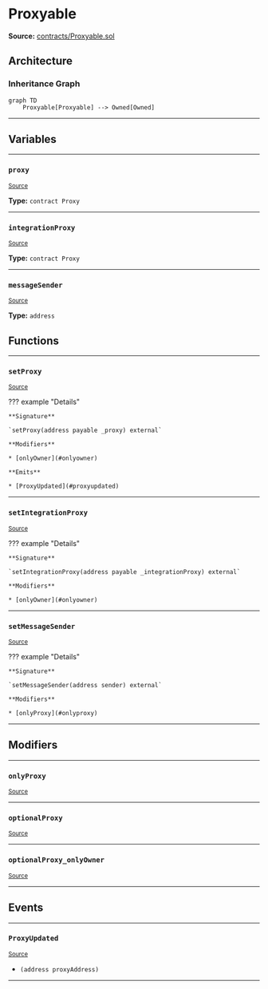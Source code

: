 # Proxyable

**Source:** [contracts/Proxyable.sol](https://github.com/Synthetixio/synthetix/tree/develop/contracts/Proxyable.sol)

## Architecture

### Inheritance Graph

```mermaid
graph TD
    Proxyable[Proxyable] --> Owned[Owned]
```

---

## Variables

---

### `proxy`
<sub>[Source](https://github.com/Synthetixio/synthetix/tree/develop/contracts/Proxyable.sol#L15)</sub>

**Type:** `contract Proxy`

---

### `integrationProxy`
<sub>[Source](https://github.com/Synthetixio/synthetix/tree/develop/contracts/Proxyable.sol#L16)</sub>

**Type:** `contract Proxy`

---

### `messageSender`
<sub>[Source](https://github.com/Synthetixio/synthetix/tree/develop/contracts/Proxyable.sol#L21)</sub>

**Type:** `address`

## Functions

---

### `setProxy`
<sub>[Source](https://github.com/Synthetixio/synthetix/tree/develop/contracts/Proxyable.sol#L31)</sub>

??? example "Details"

    **Signature**

    `setProxy(address payable _proxy) external`

    **Modifiers**

    * [onlyOwner](#onlyowner)

    **Emits**

    * [ProxyUpdated](#proxyupdated)

---

### `setIntegrationProxy`
<sub>[Source](https://github.com/Synthetixio/synthetix/tree/develop/contracts/Proxyable.sol#L36)</sub>

??? example "Details"

    **Signature**

    `setIntegrationProxy(address payable _integrationProxy) external`

    **Modifiers**

    * [onlyOwner](#onlyowner)

---

### `setMessageSender`
<sub>[Source](https://github.com/Synthetixio/synthetix/tree/develop/contracts/Proxyable.sol#L40)</sub>

??? example "Details"

    **Signature**

    `setMessageSender(address sender) external`

    **Modifiers**

    * [onlyProxy](#onlyproxy)

---

## Modifiers

---

### `onlyProxy`
<sub>[Source](https://github.com/Synthetixio/synthetix/tree/develop/contracts/Proxyable.sol#L44)</sub>

---

### `optionalProxy`
<sub>[Source](https://github.com/Synthetixio/synthetix/tree/develop/contracts/Proxyable.sol#L49)</sub>

---

### `optionalProxy_onlyOwner`
<sub>[Source](https://github.com/Synthetixio/synthetix/tree/develop/contracts/Proxyable.sol#L56)</sub>

---

## Events

---

### `ProxyUpdated`
<sub>[Source](https://github.com/Synthetixio/synthetix/tree/develop/contracts/Proxyable.sol#L64)</sub>

- `(address proxyAddress)`

---

